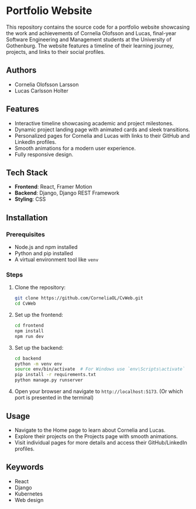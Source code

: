 

# <!-- Title --> Portfolio Website 
<!-- /Title -->

<!-- Description -->
This repository contains the source code for a portfolio website showcasing the work and achievements of Cornelia Olofsson and Lucas, final-year Software Engineering and Management students at the University of Gothenburg. The website features a timeline of their learning journey, projects, and links to their social profiles.
<!-- /Description -->

## Authors
<!-- Authors -->
- Cornelia Olofsson Larsson
- Lucas Carlsson Holter
<!-- /Authors -->


## Features
- Interactive timeline showcasing academic and project milestones.
- Dynamic project landing page with animated cards and sleek transitions.
- Personalized pages for Cornelia and Lucas with links to their GitHub and LinkedIn profiles.
- Smooth animations for a modern user experience.
- Fully responsive design.

## Tech Stack
- **Frontend**: React, Framer Motion
- **Backend**: Django, Django REST Framework
- **Styling**: CSS

## Installation

### Prerequisites
- Node.js and npm installed
- Python and pip installed
- A virtual environment tool like `venv`

### Steps
1. Clone the repository:
   ```bash
   git clone https://github.com/CorneliaOL/CvWeb.git
   cd CvWeb
   ```

2. Set up the frontend:
   ```bash
   cd frontend
   npm install
   npm run dev
   ```

3. Set up the backend:
   ```bash
   cd backend
   python -m venv env
   source env/bin/activate  # For Windows use `env\Scripts\activate`
   pip install -r requirements.txt
   python manage.py runserver
   ```

4. Open your browser and navigate to `http://localhost:5173`. (Or which port is presented in the terminal)

## Usage
- Navigate to the Home page to learn about Cornelia and Lucas.
- Explore their projects on the Projects page with smooth animations.
- Visit individual pages for more details and access their GitHub/LinkedIn profiles.

## Keywords
<!-- Keywords -->
- React
- Django
- Kubernetes
- Web design

<!-- /Keywords -->

